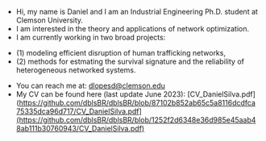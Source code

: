 - Hi, my name is Daniel and I am an Industrial Engineering Ph.D. student at Clemson University.
- I am interested in the theory and applications of network optimization.
- I am currently working in two broad projects: 
*   (1) modeling efficient disruption of human trafficking networks, 
*   (2) methods for estmating the survival signature and the reliability of heterogeneous networked systems.

- You can reach me at: dlopesd@clemson.edu
- My CV can be found here (last update June 2023): [CV_DanielSilva.pdf](https://github.com/dblsBR/dblsBR/blob/87102b852ab65c5a8116dcdfca75335dca96d717/CV_DanielSilva.pdf](https://github.com/dblsBR/dblsBR/blob/1252f2d6348e36d985e45aab48ab111b30760943/CV_DanielSilva.pdf)

<!---
dblsBR/dblsBR is a ✨ special ✨ repository because its `README.md` (this file) appears on your GitHub profile.
You can click the Preview link to take a look at your changes.
--->

